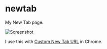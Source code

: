# newtab

My New Tab page.

![Screenshot](https://github.com/manuel-uberti/newtab/blob/master/images/screenshot.png)

I use this with [Custom New Tab
URL](https://chrome.google.com/webstore/detail/custom-new-tab-url/mmjbdbjnoablegbkcklggeknkfcjkjia/related?hl=en)
in Chrome.
